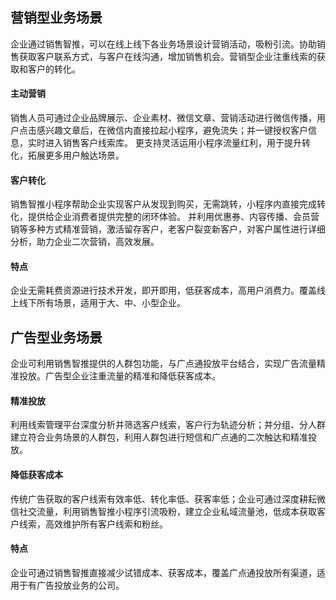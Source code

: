 ## 营销型业务场景

企业通过销售智推，可以在线上线下各业务场景设计营销活动，吸粉引流。协助销售获取客户联系方式，与客户在线沟通，增加销售机会。营销型企业注重线索的获取和客户的转化。


#### 主动营销

销售人员可通过企业品牌展示、企业素材、微信文章、营销活动进行微信传播，用户点击感兴趣文章后，在微信内直接拉起小程序，避免流失；并一键授权客户信息，实时进入销售客户线索库。
更支持灵活运用小程序流量红利，用于提升转化，拓展更多用户触达场景。

#### 客户转化

销售智推小程序帮助企业实现客户从发现到购买，无需跳转，小程序内直接完成转化，提供给企业消费者提供完整的闭环体验。
并利用优惠券、内容传播、会员营销等多种方式精准营销，激活留存客户，老客户裂变新客户，对客户属性进行详细分析，助力企业二次营销，高效发展。

#### 特点

企业无需耗费资源进行技术开发，即开即用，低获客成本，高用户消费力。覆盖线上线下所有场景，适用于大、中、小型企业。




## 广告型业务场景

企业可利用销售智推提供的人群包功能，与广点通投放平台结合，实现广告流量精准投放。广告型企业注重流量的精准和降低获客成本。



#### 精准投放

利用线索管理平台深度分析并筛选客户线索，客户行为轨迹分析；并分组、分人群建立符合业务场景的人群包，利用人群包进行短信和广点通的二次触达和精准投放。

#### 降低获客成本

传统广告获取的客户线索有效率低、转化率低、获客率低；企业可通过深度耕耘微信社交流量，利用销售智推小程序引流吸粉，建立企业私域流量池，低成本获取客户线索，高效维护所有客户线索和粉丝。

#### 特点

企业可通过销售智推直接减少试错成本、获客成本，覆盖广点通投放所有渠道，适用于有广告投放业务的公司。






